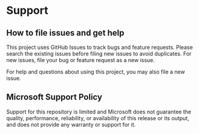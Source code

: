 # Support

## How to file issues and get help  

This project uses GitHub Issues to track bugs and feature requests. Please search the existing 
issues before filing new issues to avoid duplicates.  For new issues, file your bug or 
feature request as a new issue.

For help and questions about using this project, you may also file a new issue.

## Microsoft Support Policy  

Support for this repository is limited and Microsoft does not guarantee the quality, performance, reliability, or availability of this release or its output, and does not provide any warranty or support for it.
